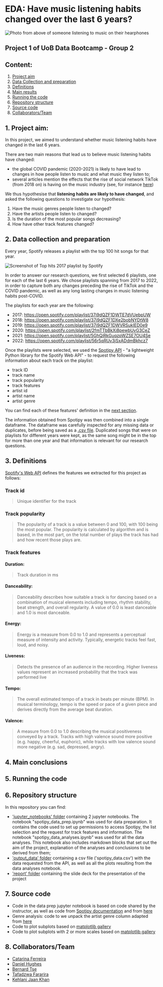 # EDA: Have music listening habits changed over the last 6 years? 

![Photo from above of someone listening to music on their hearphones](https://github.com/catisf/Project-1-Group-2/blob/main/readme_images/pexels-kaboompics-com-6399.jpg)

## Project 1 of UoB Data Bootcamp - Group 2

## Content:
1. [Project aim](https://github.com/catisf/Project-1-Group-2/tree/main#1-project-aim)
2. [Data Collection and preparation](https://github.com/catisf/Project-1-Group-2/tree/main#2-data-collection-and-preparation)
3. [Definitions](https://github.com/catisf/Project-1-Group-2/tree/main#3-definitions)
4. [Main results](https://github.com/catisf/Project-1-Group-2/tree/main#4-main-results)
5. [Running the code](https://github.com/catisf/Project-1-Group-2/tree/main#5-running-the-code)
6. [Repository structure](https://github.com/catisf/Project-1-Group-2/tree/main#6repository-structure)
7. [Source code](https://github.com/catisf/Project-1-Group-2/tree/main#7-source-code)
8. [Collaborators/Team](https://github.com/catisf/Project-1-Group-2/tree/main#8-collaborators-team)

## 1. Project aim:
In this project, we aimed to understand whether music listening habits have changed in the last 6 years. 

There are two main reasons that lead us to believe music listening habits have changed:
  - the global COVID pandemic (2020-2021) is likely to have lead to changes in how people listen to music and what music they listen to;
  - several articles mention the effects that the rise of social network TikTok (from 2018 on) is having on the music industry (see, for instance [here](https://theconversation.com/love-it-or-hate-it-tiktok-is-changing-the-music-industry-171482))

We thus hypothesise that **listening habits are likely to have changed**, and asked the following questions to investigate our hypothesis:
1. Have the music genres people listen to changed?
2. Have the artists people listen to changed?
3. Is the duration of the most popular songs decreasing?
4. How have other track features changed?


## 2. Data collection and preparation
Every year, Spotify releases a playlist with the top 100 hit songs for that year. 

![Screenshot of Top hits 2017 playlist by Spotify](https://github.com/catisf/Project-1-Group-2/blob/main/readme_images/playlist.png)

In order to answer our research questions, we first selected 6 playlists, one for each of the last 6 years. We chose playlists spanning from 2017 to 2022, in order to capture both any changes preceding the rise of TikTok and the COVID pandemic, as well as any long lasting changes in music listening habits post-COVID. 

The playlists for each year are the following:
- 2017: https://open.spotify.com/playlist/37i9dQZF1DWTE7dVUebpUW
- 2018: https://open.spotify.com/playlist/37i9dQZF1DXe2bobNYDtW8
- 2019: https://open.spotify.com/playlist/37i9dQZF1DWVRSukIED0e9
- 2020: https://open.spotify.com/playlist/2fmTTbBkXi8pewbUvG3CeZ
- 2021: https://open.spotify.com/playlist/5GhQiRkGuqzpWZSE7OU4Se
- 2022: https://open.spotify.com/playlist/56r5qRUv3jSxADdmBkhcz7

Once the playlists were selected, we used the [Spotipy API](https://spotipy.readthedocs.io/en/2.22.1/) - "a lightweight Python library for the Spotify Web API" - to request the following information about each track on the playlist:
- track ID
- track name 
- track popularity
- track features
- artist id
- artist name
- artist genre

You can find each of these features' definition in the [next section](https://github.com/catisf/Project-1-Group-2/tree/main#3-definitions). 

The information obtained from Spotipy was then combined into a single dataframe. The dataframe was carefully inspected for any missing data or duplicates, before being saved as a [.csv file](https://github.com/catisf/Project-1-Group-2/tree/main/output_data). Duplicated songs that were on playlists for different years were kept, as the same song might be in the top for more than one year and that information is relevant for our research questions.

## 3. Definitions
[Spotify's Web API](https://developer.spotify.com/documentation/web-api) defines the features we extracted for this project as follows:
### Track id
> Unique identifier for the track

### Track popularity
> The popularity of a track is a value between 0 and 100, with 100 being the most popular. The popularity is calculated by algorithm and is based, in the most part, on the total number of plays the track has had and how recent those plays are.

### Track features
#### Duration: 
> Track duration in ms

#### Danceability: 
> Danceability describes how suitable a track is for dancing based on a combination of musical elements including tempo, rhythm stability, beat strength, and overall regularity. A value of 0.0 is least danceable and 1.0 is most danceable.

#### Energy:
> Energy is a measure from 0.0 to 1.0 and represents a perceptual measure of intensity and activity. Typically, energetic tracks feel fast, loud, and noisy. 

#### Liveness: 
> Detects the presence of an audience in the recording. Higher liveness values represent an increased probability that the track was performed live

#### Tempo: 
> The overall estimated tempo of a track in beats per minute (BPM). In musical terminology, tempo is the speed or pace of a given piece and derives directly from the average beat duration.

#### Valence: 
> A measure from 0.0 to 1.0 describing the musical positiveness conveyed by a track. Tracks with high valence sound more positive (e.g. happy, cheerful, euphoric), while tracks with low valence sound more negative (e.g. sad, depressed, angry).


## 4. Main conclusions

## 5. Running the code



## 6. Repository structure
In this repository you can find:
- ['jupyter_notebooks' folder](https://github.com/catisf/Project-1-Group-2/tree/main/jupyter_notebooks) containing 2 jupyter notebooks. The notebook "spotipy_data_prep.ipynb" was used for data preparation. It contains the code used to set up permissions to access Spotipy, the list selection and the request for track features and information. The notebook "spotipy_data_analyses.ipynb" was used for all the data analyses. This notebook also includes markdown blocks that set out the aim of the project, explanation of the analyses and conclusions to be derived from them;
- ['output_data' folder](https://github.com/catisf/Project-1-Group-2/tree/main/output_data) containing a csv file ('spotipy_data.csv') with the data requested from the API, as well as all the plots resulting from the data analyses notebook.
- ['report' folder](https://github.com/catisf/Project-1-Group-2/tree/main/report) containing the slide deck for the presentation of the project


## 7. Source code
- Code in the data prep jupyter notebook is based on code shared by the instructor, as well as code from [Spotipy documentation](ttps://spotipy.readthedocs.io/en/2.22.1/) and from [here](https://towardsdatascience.com/extracting-song-data-from-the-spotify-api-using-python-b1e79388d50)
- Genre analysis: code to we unpack the artist genre column adapted from [here](https://www.learndatasci.com/solutions/python-pandas-dfexplode/)
- Code to plot subplots based on [matplotlib gallery](https://matplotlib.org/stable/gallery/subplots_axes_and_figures/subplots_demo.html)
- Code to plot subplots with 2 or more scales based on [matplotlib gallery](https://matplotlib.org/stable/gallery/subplots_axes_and_figures/two_scales.html)

## 8. Collaborators/Team
- [Catarina Ferreira](https://github.com/catisf)
- [Daniel Hughes](https://github.com/DanielHughes1580)
- [Bernard Tse](https://github.com/bernardtse)
- [Tafadzwa Fararira](https://github.com/BootcampCoderTF)
- [Kehlani Jaan Khan](https://github.com/kehlanijaan)
